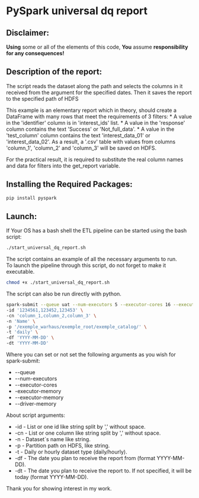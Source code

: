 # PySpark universal dq report

## Disclaimer:
**Using** some or all of the elements of this code, **You** assume **responsibility for any consequences!**

## Description of the report:
The script reads the dataset along the path and selects the columns 
in it received from the argument for the specified dates.
Then it saves the report to the specified path of HDFS

This example is an elementary report which in theory,
    should create a DataFrame with many rows that meet the requirements of 3 filters:
    * A value in the 'identifier' column is in 'interest_ids' list.
    * A value in the 'response' column contains the text 'Success' or 'Not_full_data'.
    * A value in the 'test_column' column contains the text 'interest_data_01' or 'interest_data_02'.
    As a result, a '.csv' table with values from columns 'column_1', 'column_2' and 'column_3' will be saved on HDFS.

For the practical result, it is required to substitute the real column names and data for filters into the get_report variable.

## Installing the Required Packages:
```bash
pip install pyspark
```
## Launch:
If Your OS has a bash shell the ETL pipeline can be started using the bash script:
```bash
./start_universal_dq_report.sh
```
The script contains an example of all the necessary arguments to run.<br/>
To launch the pipeline through this script, do not forget to make it executable.
```bash
chmod +x ./start_universal_dq_report.sh
```
The script can also be run directly with python.
```bash
spark-submit --queue uat --num-executors 5 --executor-cores 16 --executor-memory 15G --driver-memory 4G universal_dq_report.py \
-id '1234561,123452,123453' \
-cn 'column_1,column_2,column_3' \
-n 'Name' \
-p '/exemple_warhaus/exemple_root/exemple_catalog/' \
-t 'daily' \
-df 'YYYY-MM-DD' \
-dt 'YYYY-MM-DD'
```
Where you can set or not set the following arguments as you wish for spark-submit:
* --queue
* --num-executors
* --executor-cores
* -executor-memory
* --executor-memory
* --driver-memory

About script arguments:
* -id - List or one id like string split by ',' without space.
* -cn - List or one column like string split by ',' without space.
* -n - Dataset`s name like string.
* -p - Partition path on HDFS, like string.
* -t - Daily or hourly dataset type (daily/hourly).
* -df - The date you plan to receive the report from (format YYYY-MM-DD).
* -dt - The date you plan to receive the report to. If not specified, it will be today (format YYYY-MM-DD).

Thank you for showing interest in my work.